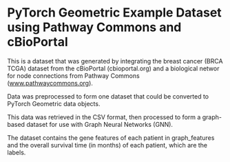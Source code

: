 # PyTorch Geometric Example Dataset using Pathway Commons and cBioPortal
This is a dataset that was generated by integrating the breast cancer (BRCA TCGA) dataset from the cBioPortal (cbioportal.org) and a biological networ for node connections from Pathway Commons (www.pathwaycommons.org).
      
Data was preprocessed to form one dataset that could be converted to PyTorch Geometric data objects.

This data was retrieved in the CSV format, then processed to form a graph-based dataset for use with Graph Neural Networks (GNN).

The dataset contains the gene features of each patient in graph_features and the overall survival time (in months) of each patient, which are the labels.

